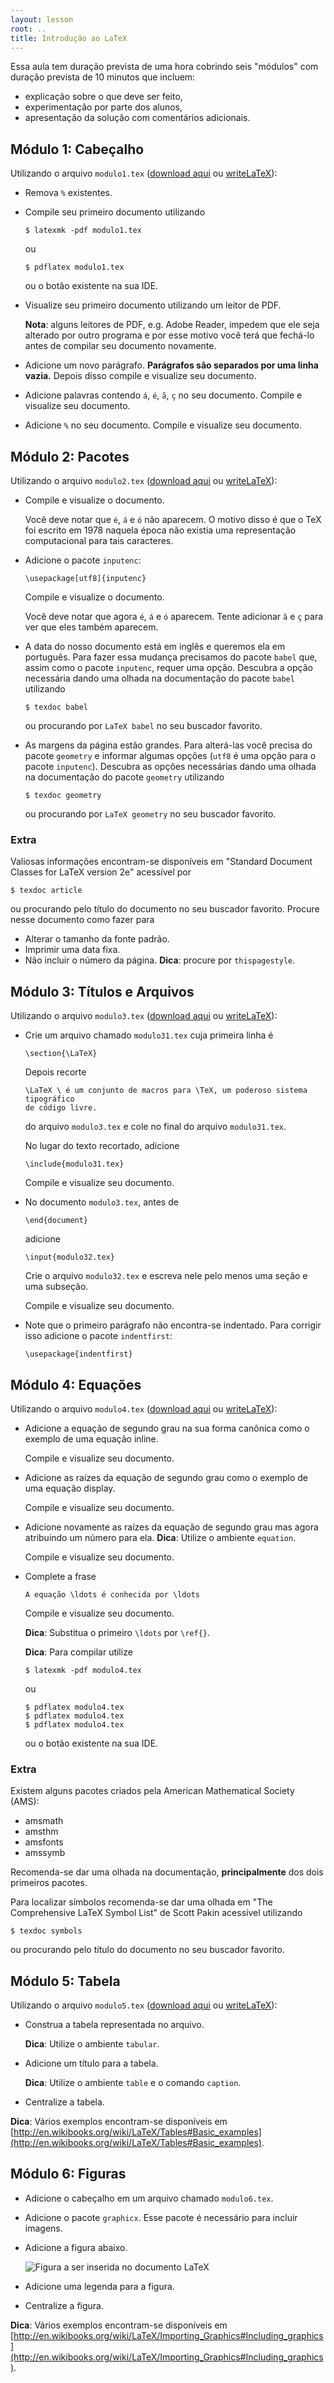 ```yaml
---
layout: lesson
root: ..
title: Introdução ao LaTeX
---
```

Essa aula tem duração prevista de uma hora cobrindo seis "módulos" com duração
prevista de 10 minutos que incluem:

- explicação sobre o que deve ser feito,
- experimentação por parte dos alunos,
- apresentação da solução com comentários adicionais.

## Módulo 1: Cabeçalho

Utilizando o arquivo `modulo1.tex`
([download aqui](modulo1.tex)
ou [writeLaTeX](https://www.writelatex.com/assignments/159nggpxygd)):

- Remova `%` existentes.
- Compile seu primeiro documento utilizando

  ~~~
  $ latexmk -pdf modulo1.tex
  ~~~

  ou

  ~~~
  $ pdflatex modulo1.tex
  ~~~

  ou o botão existente na sua IDE.
- Visualize seu primeiro documento utilizando um leitor de PDF.

  **Nota**: alguns leitores de PDF, e.g. Adobe Reader, impedem que ele seja
  alterado por outro programa e por esse motivo você terá que fechá-lo antes de
  compilar seu documento novamente.
- Adicione um novo parágrafo. **Parágrafos são separados por uma linha vazia.**
  Depois disso compile e visualize seu documento.
- Adicione palavras contendo `á`, `é`, `ã`, `ç` no seu documento. Compile e
  visualize seu documento.
- Adicione `%` no seu documento. Compile e visualize seu documento.

## Módulo 2: Pacotes

Utilizando o arquivo `modulo2.tex`
([download aqui](modulo2.tex)
ou [writeLaTeX](https://www.writelatex.com/assignments/155kszxdxnp)):

- Compile e visualize o documento.

  Você deve notar que `é`, `á` e `ó` não aparecem. O motivo disso é que o TeX
  foi escrito em 1978 naquela época não existia uma representação computacional
  para tais caracteres.
- Adicione o pacote `inputenc`:

  ~~~
  \usepackage[utf8]{inputenc}
  ~~~

  Compile e visualize o documento.

  Você deve notar que agora `é`, `á` e `ó` aparecem. Tente adicionar `ã` e `ç`
  para ver que eles também aparecem.
- A data do nosso documento está em inglês e queremos ela em português. Para
  fazer essa mudança precisamos do pacote `babel` que, assim como o pacote
  `inputenc`, requer uma opção. Descubra a opção necessária dando uma olhada na
  documentação do pacote `babel` utilizando

  ~~~
  $ texdoc babel
  ~~~

  ou procurando por `LaTeX babel` no seu buscador favorito.
- As margens da página estão grandes. Para alterá-las você precisa do pacote
  `geometry` e informar algumas opções (`utf8` é uma opção para o pacote
  `inputenc`). Descubra as opções necessárias dando uma olhada na documentação
  do pacote `geometry` utilizando

  ~~~
  $ texdoc geometry
  ~~~

  ou procurando por `LaTeX geometry` no seu buscador favorito.

### Extra

Valiosas informações encontram-se disponíveis em "Standard Document Classes for
LaTeX version 2e" acessível por

~~~
$ texdoc article
~~~

ou procurando pelo título do documento no seu buscador favorito. Procure nesse
documento como fazer para

- Alterar o tamanho da fonte padrão.
- Imprimir uma data fixa.
- Não incluir o número da página. **Dica**: procure por `thispagestyle`.

## Módulo 3: Títulos e Arquivos

Utilizando o arquivo `modulo3.tex`
([download aqui](modulo3.tex)
ou [writeLaTeX](https://www.writelatex.com/assignments/158bvwxrfzp)):

- Crie um arquivo chamado `modulo31.tex` cuja primeira linha é

  ~~~
  \section{\LaTeX}
  ~~~

  Depois recorte

  ~~~
  \LaTeX \ é um conjunto de macros para \TeX, um poderoso sistema tipográfico
  de código livre.
  ~~~

  do arquivo `modulo3.tex` e cole no final do arquivo `modulo31.tex`.

  No lugar do texto recortado, adicione

  ~~~
  \include{modulo31.tex}
  ~~~

  Compile e visualize seu documento.
- No documento `modulo3.tex`, antes de

  ~~~
  \end{document}
  ~~~

  adicione

  ~~~
  \input{modulo32.tex}
  ~~~

  Crie o arquivo `modulo32.tex` e escreva nele pelo menos uma seção e uma
  subseção.

  Compile e visualize seu documento.

- Note que o primeiro parágrafo não encontra-se indentado. Para corrigir isso
  adicione o pacote `indentfirst`:

  ~~~
  \usepackage{indentfirst}
  ~~~

## Módulo 4: Equações

Utilizando o arquivo `modulo4.tex`
([download aqui](modulo4.tex)
ou [writeLaTeX](https://www.writelatex.com/assignments/157tvrvtktr)):

- Adicione a equação de segundo grau na sua forma canônica como o exemplo de uma
  equação inline.

  Compile e visualize seu documento.
- Adicione as raízes da equação de segundo grau como o exemplo de uma equação
  display.

  Compile e visualize seu documento.
- Adicione novamente as raízes da equação de segundo grau mas agora atribuindo
  um número para ela. **Dica**: Utilize o ambiente `equation`.

  Compile e visualize seu documento.
- Complete a frase

  ~~~
  A equação \ldots é conhecida por \ldots
  ~~~

  Compile e visualize seu documento.

  **Dica**: Substitua o primeiro `\ldots` por `\ref{}`.

  **Dica**: Para compilar utilize

  ~~~
  $ latexmk -pdf modulo4.tex
  ~~~

  ou

  ~~~
  $ pdflatex modulo4.tex
  $ pdflatex modulo4.tex
  $ pdflatex modulo4.tex
  ~~~

  ou o botão existente na sua IDE.

### Extra

Existem alguns pacotes criados pela American Mathematical Society (AMS):

- amsmath
- amsthm
- amsfonts
- amssymb

Recomenda-se dar uma olhada na documentação, **principalmente** dos dois
primeiros pacotes.

Para localizar símbolos recomenda-se dar uma olhada em "The Comprehensive LaTeX
Symbol List" de Scott Pakin acessível utilizando

~~~
$ texdoc symbols
~~~

ou procurando pelo título do documento no seu buscador favorito.

## Módulo 5: Tabela

Utilizando o arquivo `modulo5.tex`
([download aqui](modulo5.tex)
ou [writeLaTeX]()):

- Construa a tabela representada no arquivo.

  **Dica**: Utilize o ambiente `tabular`.
- Adicione um título para a tabela.

  **Dica**: Utilize o ambiente `table` e o comando `caption`.
- Centralize a tabela.

**Dica**: Vários exemplos encontram-se disponíveis em
[http://en.wikibooks.org/wiki/LaTeX/Tables#Basic_examples](http://en.wikibooks.org/wiki/LaTeX/Tables#Basic_examples).

## Módulo 6: Figuras

- Adicione o cabeçalho em um arquivo chamado `modulo6.tex`.
- Adicione o pacote `graphicx`.  Esse pacote é necessário para incluir imagens.
- Adicione a figura abaixo.

  <img src="chick.png" alt="Figura a ser inserida no documento LaTeX">
- Adicione uma legenda para a figura.
- Centralize a figura.

**Dica**: Vários exemplos encontram-se disponíveis em
[http://en.wikibooks.org/wiki/LaTeX/Importing_Graphics#Including_graphics](http://en.wikibooks.org/wiki/LaTeX/Importing_Graphics#Including_graphics).
